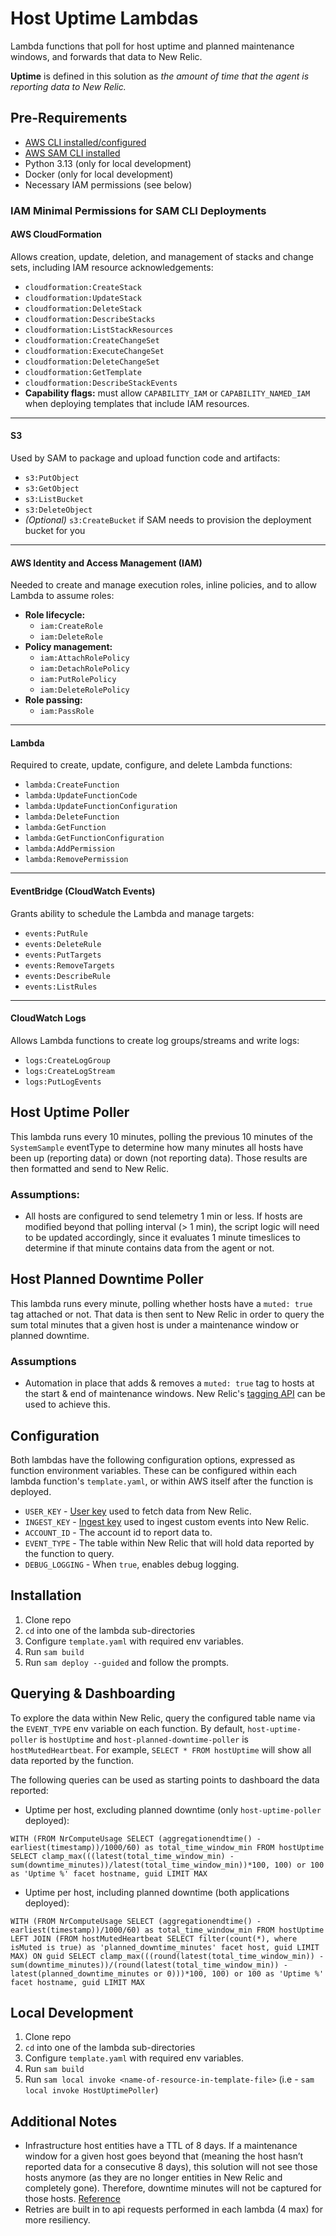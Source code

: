 # Host Uptime Lambdas 

Lambda functions that poll for host uptime and planned maintenance windows, and forwards that data to New Relic. 

**Uptime** is defined in this solution as _the amount of time that the agent is reporting data to New Relic._


## Pre-Requirements

* [AWS CLI installed/configured](https://medium.com/@jeffreyomoakah/installing-aws-cli-using-homebrew-a-simple-guide-486df9da3092)
* [AWS SAM CLI installed](https://formulae.brew.sh/formula/aws-sam-cli)
* Python 3.13 (only for local development)
* Docker (only for local development)
* Necessary IAM permissions (see below)

### IAM Minimal Permissions for SAM CLI Deployments

#### AWS CloudFormation
Allows creation, update, deletion, and management of stacks and change sets, including IAM resource acknowledgements:

- `cloudformation:CreateStack`
- `cloudformation:UpdateStack`
- `cloudformation:DeleteStack`
- `cloudformation:DescribeStacks`
- `cloudformation:ListStackResources`
- `cloudformation:CreateChangeSet`
- `cloudformation:ExecuteChangeSet`
- `cloudformation:DeleteChangeSet`
- `cloudformation:GetTemplate`
- `cloudformation:DescribeStackEvents`
- **Capability flags:** must allow `CAPABILITY_IAM` or `CAPABILITY_NAMED_IAM` when deploying templates that include IAM resources.

---

#### S3
Used by SAM to package and upload function code and artifacts:

- `s3:PutObject`
- `s3:GetObject`
- `s3:ListBucket`
- `s3:DeleteObject`
- *(Optional)* `s3:CreateBucket` if SAM needs to provision the deployment bucket for you

---

#### AWS Identity and Access Management (IAM)
Needed to create and manage execution roles, inline policies, and to allow Lambda to assume roles:

- **Role lifecycle:**  
  - `iam:CreateRole`  
  - `iam:DeleteRole`
- **Policy management:**  
  - `iam:AttachRolePolicy`  
  - `iam:DetachRolePolicy`  
  - `iam:PutRolePolicy`  
  - `iam:DeleteRolePolicy`
- **Role passing:**  
  - `iam:PassRole`

---

#### Lambda
Required to create, update, configure, and delete Lambda functions:

- `lambda:CreateFunction`
- `lambda:UpdateFunctionCode`
- `lambda:UpdateFunctionConfiguration`
- `lambda:DeleteFunction`
- `lambda:GetFunction`
- `lambda:GetFunctionConfiguration`
- `lambda:AddPermission`
- `lambda:RemovePermission`

---

#### EventBridge (CloudWatch Events)
Grants ability to schedule the Lambda and manage targets:

- `events:PutRule`
- `events:DeleteRule`
- `events:PutTargets`
- `events:RemoveTargets`
- `events:DescribeRule`
- `events:ListRules`

---

#### CloudWatch Logs
Allows Lambda functions to create log groups/streams and write logs:

- `logs:CreateLogGroup`
- `logs:CreateLogStream`
- `logs:PutLogEvents`


## Host Uptime Poller
This lambda runs every 10 minutes, polling the previous 10 minutes of the `SystemSample` eventType to determine how many minutes all hosts have been up (reporting data) or down (not reporting data). Those results are then formatted and send to New Relic.

### Assumptions:
* All hosts are configured to send telemetry 1 min or less. If hosts are modified beyond that polling interval (> 1 min), the script logic will need to be updated accordingly, since it evaluates 1 minute timeslices to determine if that minute contains data from the agent or not.

## Host Planned Downtime Poller
This lambda runs every minute, polling whether hosts have a `muted: true` tag attached or not. That data is then sent to New Relic in order to query the sum total minutes that a given host is under a maintenance window or planned downtime.

### Assumptions
* Automation in place that adds & removes a `muted: true` tag to hosts at the start & end of maintenance windows. New Relic's [tagging API](https://docs.newrelic.com/docs/apis/nerdgraph/examples/nerdgraph-tagging-api-tutorial/) can be used to achieve this.

## Configuration
Both lambdas have the following configuration options, expressed as function environment variables. These can be configured within each lambda function's `template.yaml`, or within AWS itself after the function is deployed.

* `USER_KEY` - [User key](https://docs.newrelic.com/docs/apis/intro-apis/new-relic-api-keys/#user-key) used to fetch data from New Relic.
* `INGEST_KEY` - [Ingest key](https://docs.newrelic.com/docs/apis/intro-apis/new-relic-api-keys/#license-key) used to ingest custom events into New Relic.
* `ACCOUNT_ID` - The account id to report data to.
* `EVENT_TYPE` - The table within New Relic that will hold data reported by the function to query.
* `DEBUG_LOGGING` - When `true`, enables debug logging.

## Installation
1. Clone repo
2. `cd` into one of the lambda sub-directories
3. Configure `template.yaml` with required env variables.
4. Run `sam build`
5. Run `sam deploy --guided` and follow the prompts.

## Querying & Dashboarding
To explore the data within New Relic, query the configured table name via the `EVENT_TYPE` env variable on each function. By default, `host-uptime-poller` is `hostUptime` and `host-planned-downtime-poller` is `hostMutedHeartbeat`. For example, `SELECT * FROM hostUptime` will show all data reported by the function.

The following queries can be used as starting points to dashboard the data reported:

* Uptime per host, excluding planned downtime (only `host-uptime-poller` deployed):

```
WITH (FROM NrComputeUsage SELECT (aggregationendtime() - earliest(timestamp))/1000/60) as total_time_window_min FROM hostUptime SELECT clamp_max(((latest(total_time_window_min) - sum(downtime_minutes))/latest(total_time_window_min))*100, 100) or 100 as 'Uptime %' facet hostname, guid LIMIT MAX 
```

* Uptime per host, including planned downtime (both applications deployed):

```
WITH (FROM NrComputeUsage SELECT (aggregationendtime() - earliest(timestamp))/1000/60) as total_time_window_min FROM hostUptime LEFT JOIN (FROM hostMutedHeartbeat SELECT filter(count(*), where isMuted is true) as 'planned_downtime_minutes' facet host, guid LIMIT MAX) ON guid SELECT clamp_max(((round(latest(total_time_window_min)) - sum(downtime_minutes))/(round(latest(total_time_window_min)) - latest(planned_downtime_minutes or 0)))*100, 100) or 100 as 'Uptime %' facet hostname, guid LIMIT MAX
```

## Local Development
1. Clone repo
2. `cd` into one of the lambda sub-directories
3. Configure `template.yaml` with required env variables.
4. Run `sam build`
5. Run `sam local invoke <name-of-resource-in-template-file>` (i.e - `sam local invoke HostUptimePoller`)

## Additional Notes

* Infrastructure host entities have a TTL of 8 days. If a maintenance window for a given host goes beyond that (meaning the host hasn’t reported data for a consecutive 8 days), this solution will not see those hosts anymore (as they are no longer entities in New Relic and completely gone). Therefore, downtime minutes will not be captured for those hosts. [Reference](https://github.com/newrelic/entity-definitions/blob/main/entity-types/infra-host/definition.yml#L318C2-L318C35)
* Retries are built in to api requests performed in each lambda (4 max) for more resiliency.